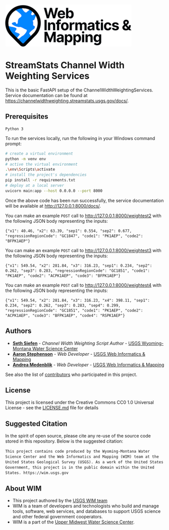 ![WiM](wim.png)

# StreamStats Channel Width Weighting Services

This is the basic FastAPI setup of the ChannelWidthWeightingServices. Service documentation can be found at https://channelwidthweighting.streamstats.usgs.gov/docs/.

## Prerequisites

```text
Python 3
```

To run the services locally, run the following in your Windows command prompt:

```bash
# create a virtual environment
python -m venv env
# active the virtual environment
.\env\Scripts\activate
# install the project's dependencies
pip install -r requirements.txt
# deploy at a local server
uvicorn main:app --host 0.0.0.0 --port 8000
```

Once the above code has been run successfully, the service documentation will be available at http://127.0.0.1:8000/docs/.

You can make an example `POST` call to http://127.0.0.1:8000/weightest2 with the following JSON body representing the inputs:

```text
{"x1": 40.46, "x2": 63.39, "sep1": 0.554, "sep2": 0.677, "regressionRegionCode": "GC1847", "code1": "PK1AEP", "code2": "BFPK1AEP"}
```

You can make an example `POST` call to http://127.0.0.1:8000/weightest3 with the following JSON body representing the inputs:

```text
{"x1": 549.54, "x2": 281.84, "x3": 316.23, "sep1": 0.234, "sep2": 0.262, "sep3": 0.283, "regressionRegionCode": "GC1851", "code1": "PK1AEP", "code2": "ACPK1AEP", "code3": "BFPK1AEP"}
```

You can make an example `POST` call to http://127.0.0.1:8000/weightest4 with the following JSON body representing the inputs:

```text
{"x1": 549.54, "x2": 281.84, "x3": 316.23, "x4": 398.11, "sep1": 0.234, "sep2": 0.262, "sep3": 0.283, "sep4": 0.299, "regressionRegionCode": "GC1851", "code1": "PK1AEP", "code2": "ACPK1AEP", "code3": "BFPK1AEP", "code4": "RSPK1AEP"}
```

## Authors

- **[Seth Siefen](https://www.usgs.gov/staff-profiles/seth-siefken)** - *Channel Width Weighting Script Author* - [USGS Wyoming-Montana Water Science Center](https://www.usgs.gov/centers/wyoming-montana-water-science-center/)
- **[Aaron Stephenson](https://github.com/aaronstephenson)**  - *Web Developer* - [USGS Web Informatics & Mapping](https://wim.usgs.gov/)
- **[Andrea Medenblik](https://github.com/amedenblik)**  - *Web Developer* - [USGS Web Informatics & Mapping](https://wim.usgs.gov/)

See also the list of [contributors](../../graphs/contributors) who participated in this project.

## License

This project is licensed under the Creative Commons CC0 1.0 Universal License - see the [LICENSE.md](LICENSE.md) file for details

## Suggested Citation

In the spirit of open source, please cite any re-use of the source code stored in this repository. Below is the suggested citation:

`This project contains code produced by the Wyoming-Montana Water Science Center and the Web Informatics and Mapping (WIM) team at the United States Geological Survey (USGS). As a work of the United States Government, this project is in the public domain within the United States. https://wim.usgs.gov`

## About WIM

- This project authored by the [USGS WIM team](https://wim.usgs.gov)
- WIM is a team of developers and technologists who build and manage tools, software, web services, and databases to support USGS science and other federal government cooperators.
- WIM is a part of the [Upper Midwest Water Science Center](https://www.usgs.gov/centers/upper-midwest-water-science-center).
